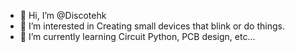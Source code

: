 - 👋 Hi, I’m @Discotehk
- 👀 I’m interested in Creating small devices that blink or do things.
- 🌱 I’m currently learning Circuit Python, PCB design, etc...


<!---
Discotehk/Discotehk is a ✨ special ✨ repository because its `README.md` (this file) appears on your GitHub profile.
You can click the Preview link to take a look at your changes.
--->
